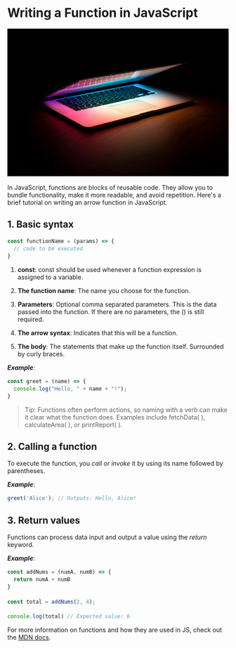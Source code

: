 # Writing a Function in JavaScript

![slightly open laptop](joshua-reddekopp-SyYmXSDnJ54-unsplash.jpg)

In JavaScript, functions are blocks of reusable code. They allow you to bundle functionality, make it more readable, and avoid repetition. Here's a brief tutorial on writing an arrow function in JavaScript.

## 1. Basic syntax

```js
const functionName = (params) => {
  // code to be executed
}
```

1. **const**: const should be used whenever a function expression is assigned to a variable.

2. **The function name**: The name you choose for the function.

3. **Parameters**: Optional comma separated parameters. This is the data passed into the function. If there are no parameters, the () is still required.

4. **The arrow syntax**: Indicates that this will be a function.

5. **The body**: The statements that make up the function itself. Surrounded by curly braces.

***Example***:

```js
const greet = (name) => {
  console.log("Hello, " + name + "!");
}
```

> Tip: Functions often perform actions, so naming with a verb can make it clear what the function does. Examples include fetchData( ), calculateArea( ), or printReport( ). 

## 2. Calling a function

To execute the function, you *call* or *invoke* it by using its name followed by parentheses.

***Example***:

```js
greet('Alice'); // Outputs: Hello, Alice!
```

## 3. Return values

Functions can process data input and output a value using the *return* keyword.

***Example***: 

```js
const addNums = (numA, numB) => {
  return numA + numB
}

const total = addNums(2, 4);

console.log(total) // Expected value: 6
```
For more information on functions and how they are used in JS, check out the [MDN docs](https://developer.mozilla.org/en-US/docs/Web/JavaScript/Guide/Functions).

